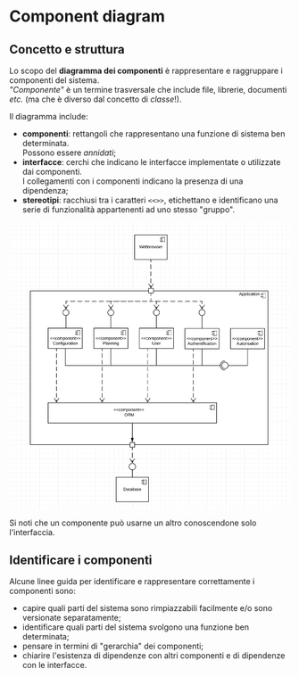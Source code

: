 # Component diagram

## Concetto e struttura

Lo scopo del __diagramma dei componenti__ è rappresentare e raggruppare i componenti del sistema. \
_"Componente"_ è un termine trasversale che include file, librerie, documenti _etc._ (ma che è diverso dal concetto di _classe_!).

Il diagramma include:
* __componenti__: rettangoli che rappresentano una funzione di sistema ben determinata. \
Possono essere _annidati_;
* __interfacce__: cerchi che indicano le interfacce implementate o utilizzate dai componenti. \
I collegamenti con i componenti indicano la presenza di una dipendenza;
* __stereotipi__: racchiusi tra i caratteri `<<>>`, etichettano e identificano una serie di funzionalità appartenenti ad uno stesso "gruppo".

![Esempio component diagram](/assets/11_component-diagram-example.png)

Si noti che un componente può usarne un altro conoscendone solo l'interfaccia.

## Identificare i componenti

Alcune linee guida per identificare e rappresentare correttamente i componenti sono:
- capire quali parti del sistema sono rimpiazzabili facilmente e/o sono versionate separatamente;
- identificare quali parti del sistema svolgono una funzione ben determinata;
- pensare in termini di "gerarchia" dei componenti;
- chiarire l'esistenza di dipendenze con altri componenti e di dipendenze con le interfacce.
